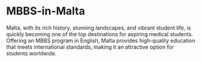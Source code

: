 # MBBS-in-Malta
Malta, with its rich history, stunning landscapes, and vibrant student life, is quickly becoming one of the top destinations for aspiring medical students. Offering an MBBS program in English, Malta provides high-quality education that meets international standards, making it an attractive option for students worldwide.
